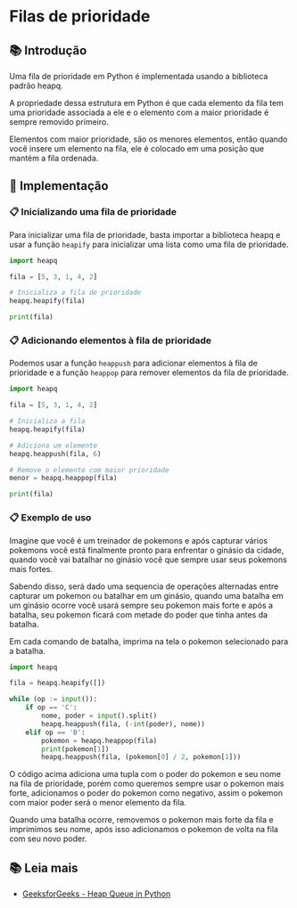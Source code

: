 # Filas de prioridade

## 📚 Introdução

Uma fila de prioridade em Python é implementada usando a biblioteca padrão heapq.

A propriedade dessa estrutura em Python é que cada elemento da fila tem uma prioridade associada a ele e o elemento com a maior prioridade é sempre removido primeiro.

Elementos com maior prioridade, são os menores elementos, então quando você insere um elemento na fila, ele é colocado em uma posição que mantém a fila ordenada.

## 📝 Implementação

### 📋 Inicializando uma fila de prioridade

Para inicializar uma fila de prioridade, basta importar a biblioteca heapq e usar a função `heapify` para inicializar uma lista como uma fila de prioridade.

```py
import heapq

fila = [5, 3, 1, 4, 2]

# Inicializa a fila de prioridade
heapq.heapify(fila)

print(fila)
```

### 📋 Adicionando elementos à fila de prioridade

Podemos usar a função `heappush` para adicionar elementos à fila de prioridade e a função `heappop` para remover elementos da fila de prioridade.

```py
import heapq

fila = [5, 3, 1, 4, 2]

# Inicializa a fila 
heapq.heapify(fila)

# Adiciona um elemento
heapq.heappush(fila, 6)

# Remove o elemento com maior prioridade
menor = heapq.heappop(fila)

print(fila)
```

### 📋 Exemplo de uso

Imagine que você é um treinador de pokemons e após capturar vários pokemons você está finalmente pronto para enfrentar o ginásio da cidade, quando você vai batalhar no ginásio você que sempre usar seus pokemons mais fortes.

Sabendo disso, será dado uma sequencia de operações alternadas entre capturar um pokemon ou batalhar em um ginásio, quando uma batalha em um ginásio ocorre você usará sempre seu pokemon mais forte e após a batalha, seu pokemon ficará com metade do poder que tinha antes da batalha.

Em cada comando de batalha, imprima na tela o pokemon selecionado para a batalha.

```py
import heapq

fila = heapq.heapify([])

while (op := input()):
    if op == 'C':
        nome, poder = input().split()
        heapq.heappush(fila, (-int(poder), nome))
    elif op == 'B':
        pokemon = heapq.heappop(fila)
        print(pokemon[1])
        heapq.heappush(fila, (pokemon[0] / 2, pokemon[1]))
```

O código acima adiciona uma tupla com o poder do pokemon e seu nome na fila de prioridade, porém como queremos sempre usar o pokemon mais forte, adicionamos o poder do pokemon como negativo, assim o pokemon com maior poder será o menor elemento da fila.

Quando uma batalha ocorre, removemos o pokemon mais forte da fila e imprimimos seu nome, após isso adicionamos o pokemon de volta na fila com seu novo poder.

## 📚 Leia mais

- [GeeksforGeeks - Heap Queue in Python](https://www.geeksforgeeks.org/heap-queue-or-heapq-in-python/)

